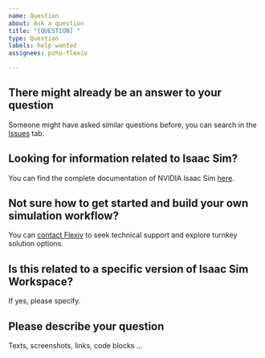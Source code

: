 ```yaml
---
name: Question
about: Ask a question
title: "[QUESTION] "
type: Question
labels: help wanted
assignees: pzhu-flexiv

---
```


## There might already be an answer to your question

Someone might have asked similar questions before, you can search in the [Issues](https://github.com/flexivrobotics/isaac_sim_ws/issues?q=is%3Aissue) tab.

## Looking for information related to Isaac Sim?

You can find the complete documentation of NVIDIA Isaac Sim [here](https://docs.isaacsim.omniverse.nvidia.com/latest/index.html).

## Not sure how to get started and build your own simulation workflow?

You can [contact Flexiv](https://www.flexiv.com/contact) to seek technical support and explore turnkey solution options.

## Is this related to a specific version of Isaac Sim Workspace?

If yes, please specify.

## Please describe your question

Texts, screenshots, links, code blocks ...
